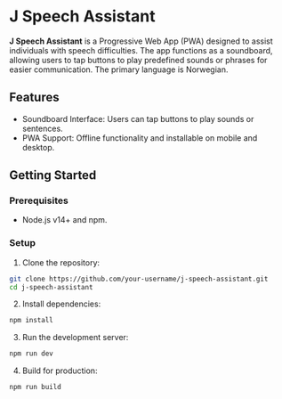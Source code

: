 # J Speech Assistant

<b>J Speech Assistant</b> is a Progressive Web App (PWA) designed to assist individuals with speech difficulties. The app functions as a soundboard, allowing users to tap buttons to play predefined sounds or phrases for easier communication. The primary language is Norwegian.

## Features
- Soundboard Interface: Users can tap buttons to play sounds or sentences.
- PWA Support: Offline functionality and installable on mobile and desktop.


## Getting Started

### Prerequisites
- Node.js v14+ and npm.

### Setup

1. Clone the repository:
```bash
git clone https://github.com/your-username/j-speech-assistant.git
cd j-speech-assistant
```
2. Install dependencies: 
```bash
npm install
```
3. Run the development server:
```bash
npm run dev
```
4. Build for production:
```
npm run build
````




